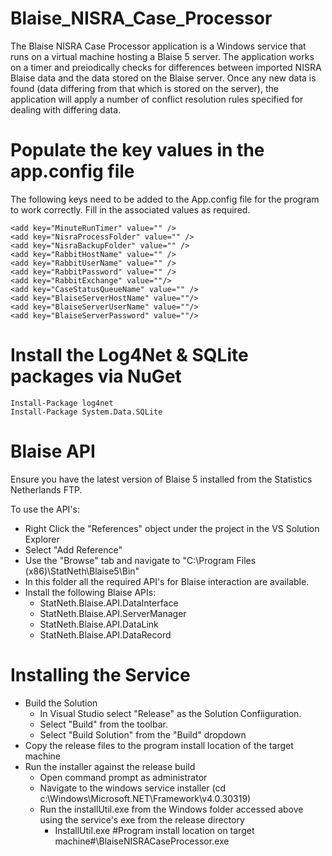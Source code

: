 # Blaise_NISRA_Case_Processor

The Blaise NISRA Case Processor application is a Windows service that runs on a virtual machine hosting a Blaise 5 server.
The application works on a timer and preiodically checks for differences between imported NISRA Blaise data and the data stored on the Blaise server. Once any new data is found (data differing from that which is stored on the server), the application will apply a number of conflict resolution rules specified for dealing with differing data.

# Populate the key values in the app.config file

The following keys need to be added to the App.config file for the program to work correctly.
Fill in the associated values as required.

    <add key="MinuteRunTimer" value="" />
    <add key="NisraProcessFolder" value="" />
    <add key="NisraBackupFolder" value="" />
    <add key="RabbitHostName" value="" />
    <add key="RabbitUserName" value="" />
    <add key="RabbitPassword" value="" />
    <add key="RabbitExchange" value=""/>
    <add key="CaseStatusQueueName" value="" />    
    <add key="BlaiseServerHostName" value=""/>
    <add key="BlaiseServerUserName" value=""/>
    <add key="BlaiseServerPassword" value=""/>

# Install the Log4Net & SQLite packages via NuGet

  ```
  Install-Package log4net
  Install-Package System.Data.SQLite
  ```

# Blaise API
Ensure you have the latest version of Blaise 5 installed from the Statistics Netherlands FTP.

To use the API's:
  - Right Click the "References" object under the project in the VS Solution Explorer
  - Select "Add Reference"
  - Use the "Browse" tab and navigate to "C:\Program Files (x86)\StatNeth\Blaise5\Bin"
  - In this folder all the required API's for Blaise interaction are available.
  - Install the following Blaise APIs:
    - StatNeth.Blaise.API.DataInterface
    - StatNeth.Blaise.API.ServerManager
    - StatNeth.Blaise.API.DataLink
    - StatNeth.Blaise.API.DataRecord

# Installing the Service

  - Build the Solution 
    - In Visual Studio select "Release" as the Solution Confiiguration.
    - Select "Build" from the toolbar.
    - Select "Build Solution" from the "Build" dropdown
  - Copy the release files to the program install location of the target machine     
  - Run the installer against the release build
    - Open command prompt as administrator
    - Navigate to the windows service installer (cd c:\Windows\Microsoft.NET\Framework\v4.0.30319)
    - Run the installUtil.exe from the Windows folder accessed above using the service's exe from the release directory
      - InstallUtil.exe #Program install location on target machine#\BlaiseNISRACaseProcessor.exe
